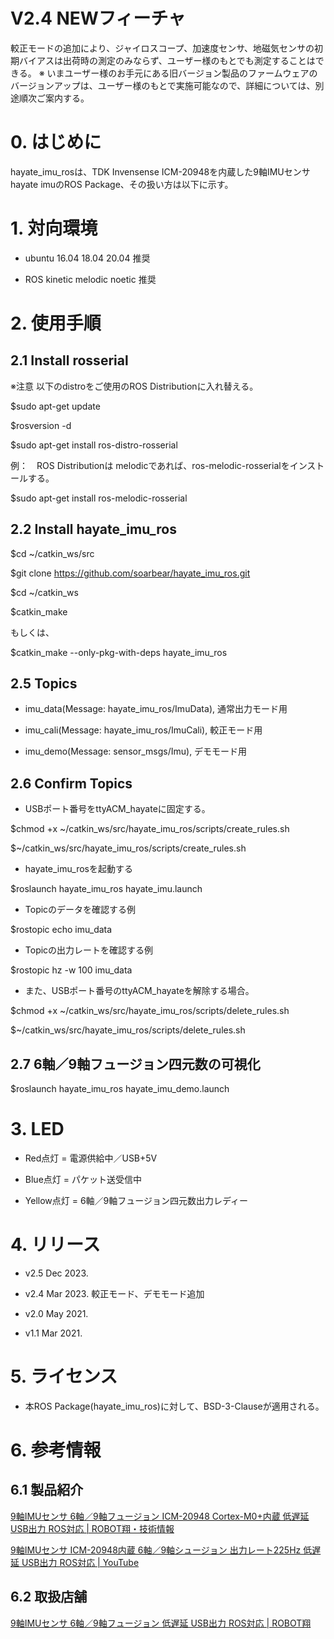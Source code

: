 # V2.4 NEWフィーチャ
較正モードの追加により、ジャイロスコープ、加速度センサ、地磁気センサの初期バイアスは出荷時の測定のみならず、ユーザー様のもとでも測定することはできる。
※ いまユーザー様のお手元にある旧バージョン製品のファームウェアのバージョンアップは、ユーザー様のもとで実施可能なので、詳細については、別途順次ご案内する。

# 0. はじめに

hayate_imu_rosは、TDK Invensense ICM-20948を内蔵した9軸IMUセンサ hayate imuのROS Package、その扱い方は以下に示す。
# 1. 対向環境

- ubuntu 16.04 18.04 20.04 推奨

- ROS kinetic melodic noetic 推奨

# 2. 使用手順

## 2.1 Install rosserial

※注意 以下のdistroをご使用のROS Distributionに入れ替える。

$sudo apt-get update

$rosversion -d

$sudo apt-get install ros-distro-rosserial
  
例：　ROS Distributionは melodicであれば、ros-melodic-rosserialをインストールする。

$sudo apt-get install ros-melodic-rosserial

## 2.2 Install hayate_imu_ros

$cd ~/catkin_ws/src

$git clone https://github.com/soarbear/hayate_imu_ros.git

$cd ~/catkin_ws

$catkin_make

もしくは、

$catkin_make --only-pkg-with-deps hayate_imu_ros

## 2.5 Topics

- imu_data(Message: hayate_imu_ros/ImuData), 通常出力モード用 

- imu_cali(Message: hayate_imu_ros/ImuCali), 較正モード用

- imu_demo(Message: sensor_msgs/Imu), デモモード用

## 2.6 Confirm Topics

- USBポート番号をttyACM_hayateに固定する。

$chmod +x ~/catkin_ws/src/hayate_imu_ros/scripts/create_rules.sh

$~/catkin_ws/src/hayate_imu_ros/scripts/create_rules.sh

- hayate_imu_rosを起動する

$roslaunch hayate_imu_ros hayate_imu.launch

- Topicのデータを確認する例

$rostopic echo imu_data

- Topicの出力レートを確認する例

$rostopic hz -w 100 imu_data

- また、USBポート番号のttyACM_hayateを解除する場合。

$chmod +x ~/catkin_ws/src/hayate_imu_ros/scripts/delete_rules.sh

$~/catkin_ws/src/hayate_imu_ros/scripts/delete_rules.sh

## 2.7 6軸／9軸フュージョン四元数の可視化

$roslaunch hayate_imu_ros hayate_imu_demo.launch

# 3. LED

- Red点灯 = 電源供給中／USB+5V

- Blue点灯 = パケット送受信中

- Yellow点灯 = 6軸／9軸フュージョン四元数出力レディー

# 4. リリース

- v2.5 Dec 2023.

- v2.4 Mar 2023. 較正モード、デモモード追加

- v2.0 May 2021.

- v1.1 Mar 2021.

# 5. ライセンス

- 本ROS Package(hayate_imu_ros)に対して、BSD-3-Clauseが適用される。

# 6. 参考情報

## 6.1 製品紹介

<a href="https://memo.soarcloud.com/icm-20948-cortex-m0%e5%86%85%e8%94%b5-9%e8%bb%b8imu-ros%e5%af%be%e5%bf%9c/">9軸IMUセンサ 6軸／9軸フュージョン ICM-20948 Cortex-M0+内蔵 低遅延 USB出力 ROS対応 | ROBOT翔・技術情報</a>

<a href="https://youtu.be/N3I52f4gxq4">9軸IMUセンサ ICM-20948内蔵 6軸／9軸シュージョン 出力レート225Hz 低遅延 USB出力 ROS対応 | YouTube</a>

## 6.2 取扱店舗

<a href="https://store.soarcloud.com/products/detail/136">9軸IMUセンサ 6軸／9軸フュージョン 低遅延 USB出力 ROS対応 | ROBOT翔</a>
